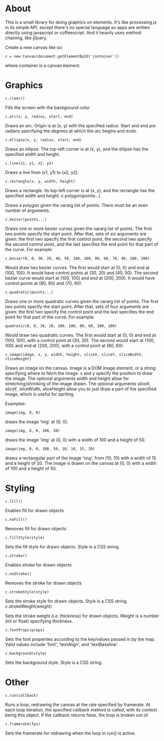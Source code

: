 # About

This is a small library for doing graphics on <canvas> elements. It's like
processing.js in its simple API, except there's no special language so apps
are written directly using javascript or coffeescript. And it heavily uses
method chaining, like jQuery.

Create a new canvas like so:

    c = new Canvas(document.getElementById('container'))

where container is a canvas element.

# Graphics

    c.clear()

Fills the screen with the background color

    c.arc(x, y, radius, start, end)

Draws an arc. Origin is at (x, y) with the specified radius. Start and end
are radians specifying the degrees at which the arc begins and ends.

    c.ellipse(x, y, radius, start, end)

Draws an ellipse. The top-left corner is at (x, y), and the ellipse has the
specified width and height.

    c.line(x1, y1, x2, y2)

Draws a line from (x1, y1) to (x2, y2).

    c.rectangle(x, y, width, height)

Draws a rectangle. Its top-left corner is at (x, y), and the rectangle has
the specified width and height.
    c.polygon(points...)

Draws a polygon given the vararg list of points. There must be an even
number of arguments.

    c.bezier(points...)

Draws one or more bezier curves given the vararg list of points. The first
two points specify the start point. After that, sets of six arguments are
given: the first two specify the first control point, the second two
specify the second control point, and the last specifies the end point for
that part of the curve. For example:

    c.bezier(0, 0, 30, 20, 40, 50, 100, 100, 80, 60, 70, 90, 200, 200)

Would draw two bezier curves. The first would start at (0, 0) and end at
(100, 100). It would have control points at (30, 20) and (40, 50). The
second bezier curve would start at (100, 100) and end at (200, 200). It
would have control points at (80, 60) and (70, 90).

    c.quadratic(points...)

Draws one or more quadratic curves given the vararg list of points. The
first two points specify the start point. After that, sets of four
arguments are given: the first two specify the control point and the last
specifies the end point for that part of the curve. For example:

    quadratic(0, 0, 30, 20, 100, 100, 80, 60, 200, 200)

Would draw two quadratic curves. The first would start at (0, 0) and end at
(100, 100), with a control point at (30, 20). The second would start at
(100, 100) and end at (200, 200), with a control point at (80, 60).

    c.image(image, x, y, width, height, sliceX, sliceY, sliceWidth, sliceHeight)

Draws an image on the canvas. Image is a DOM image element, or a string
specifying where to fetch the image. x and y specify the position to draw
the image. The optional arguments width and height allow for
stretching/shrinking of the image drawn. The optional arguments sliceX,
sliceY, sliceWidth, sliceHeight allow you to just draw a part of the
specified image, which is useful for spriting.

Examples:

    image(img, 0, 0)

draws the image 'img' at (0, 0).

    image(img, 0, 0, 100, 50)

draws the image 'img' at (0, 0) with a width of 100 and a height of 50.

    image(img, 0, 0, 100, 50, 10, 10, 15, 20)

draws a rectangular part of the image 'img', from (10, 10) with a width of
15 and a height of 20. The image is drawn on the canvas at (0, 0) with a
width of 100 and a height of 50.

# Styling

    c.fill()

Enables fill for drawn objects

    c.noFill()

Removes fill for drawn objects

    c.fillStyle(style)

Sets the fill style for drawn objects. Style is a CSS string.

    c.stroke()

Enables stroke for drawn objects

    c.noStroke()

Removes the stroke for drawn objects

    c.strokeStyle(style)

Sets the stroke style for drawn objects. Style is a CSS string.
    c.strokeWeight(weight)

Sets the stroke weight (i.e. thickness) for drawn objects. Weight is a
number (int or float) specifying thickness.

    c.fontProps(props)

Sets the font properties according to the key/values passed in by the map.
Valid values include 'font', 'textAlign', and 'textBaseline'.

    c.background(style)

Sets the background style. Style is a CSS string.

# Other

    c.run(callback)

Runs a loop, redrawing the canvas at the rate specified by framerate. At
each loop iteration, the specified callback method is called, with its
context being this object. If the callback returns false, the loop is
broken out of.

    c.framerate(fps)

Sets the framerate for redrawing when the loop in run() is active.